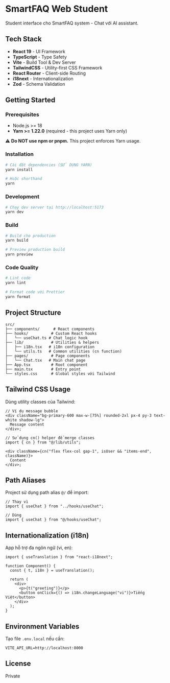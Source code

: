 # SmartFAQ Web Student

Student interface cho SmartFAQ system - Chat với AI assistant.

## Tech Stack

- **React 19** - UI Framework
- **TypeScript** - Type Safety
- **Vite** - Build Tool & Dev Server
- **TailwindCSS** - Utility-first CSS Framework
- **React Router** - Client-side Routing
- **i18next** - Internationalization
- **Zod** - Schema Validation

## Getting Started

### Prerequisites

- Node.js >= 18
- **Yarn >= 1.22.0** (required - this project uses Yarn only)

⚠️ **Do NOT use npm or pnpm.** This project enforces Yarn usage.

### Installation

```bash
# Cài đặt dependencies (SỬ DỤNG YARN)
yarn install

# Hoặc shorthand
yarn
```

### Development

```bash
# Chạy dev server tại http://localhost:5173
yarn dev
```

### Build

```bash
# Build cho production
yarn build

# Preview production build
yarn preview
```

### Code Quality

```bash
# Lint code
yarn lint

# Format code với Prettier
yarn format
```

## Project Structure

```
src/
├── components/      # React components
├── hooks/          # Custom React hooks
│   └── useChat.ts # Chat logic hook
├── lib/            # Utilities & helpers
│   ├── i18n.tsx   # i18n configuration
│   └── utils.ts   # Common utilities (cn function)
├── pages/          # Page components
│   └── Chat.tsx   # Main chat page
├── App.tsx         # Root component
├── main.tsx        # Entry point
└── styles.css      # Global styles với Tailwind
```

## Tailwind CSS Usage

Dùng utility classes của Tailwind:

```tsx
// Ví dụ message bubble
<div className="bg-primary-600 max-w-[75%] rounded-2xl px-4 py-3 text-white shadow-lg">
  Message content
</div>;

// Sử dụng cn() helper để merge classes
import { cn } from "@/lib/utils";

<div className={cn("flex flex-col gap-1", isUser && "items-end", className)}>
  Content
</div>;
```

## Path Aliases

Project sử dụng path alias `@/` để import:

```tsx
// Thay vì
import { useChat } from "../hooks/useChat";

// Dùng
import { useChat } from "@/hooks/useChat";
```

## Internationalization (i18n)

App hỗ trợ đa ngôn ngữ (vi, en):

```tsx
import { useTranslation } from "react-i18next";

function Component() {
  const { t, i18n } = useTranslation();

  return (
    <div>
      <p>{t("greeting")}</p>
      <button onClick={() => i18n.changeLanguage("vi")}>Tiếng Việt</button>
    </div>
  );
}
```

## Environment Variables

Tạo file `.env.local` nếu cần:

```env
VITE_API_URL=http://localhost:8000
```

## License

Private
